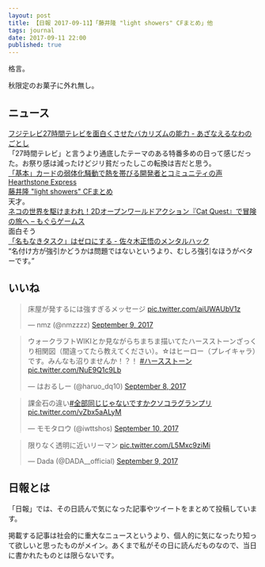 ```yaml
---
layout: post
title: 【日報 2017-09-11】「藤井隆 "light showers" CFまとめ」他
tags: journal
date: 2017-09-11 22:00
published: true
---
```

格言。

秋限定のお菓子に外れ無し。

## ニュース

<div class="news"><a href="http://azanaerunawano5to4.hatenablog.com/entry/2017/09/10/230334" target="_blank">フジテレビ27時間テレビを面白くさせたバカリズムの能力 - あざなえるなわのごとし</a>
<div class="newscomme">「27時間テレビ」と言うより通底したテーマのある特番多めの日って感じだった。お祭り感は減ったけどジリ貧だったしこの転換は吉だと思う。
</div>
</div>

<div class="news"><a href="http://hs-exp.jp/2017-09-11/patch-9-1-nerf-discussion/" target="_blank">「基本」カードの弱体化騒動で熱を帯びる開発者とコミュニティの声 Hearthstone Express</a>
<div class="newscomme"></div>
</div>

<div class="news"><a href="http://www.youtube.com/watch?v=UVns0T9Gsr4" target="_blank">藤井隆 "light showers" CFまとめ</a>
<div class="newscomme">天才。</div>
</div>

<div class="news"><a href="http://www.moguragames.com/entry/indiegame-cat-quest/" target="_blank">ネコの世界を駆けまわれ！2Dオープンワールドアクション『Cat Quest』で冒険の旅へ – もぐらゲームス</a>
<div class="newscomme">面白そう</div>
</div>

<div class="news"><a href="http://nokiba.hatenablog.jp/entry/2017/09/11/062839" target="_blank">「名もなきタスク」はゼロにする - 佐々木正悟のメンタルハック</a>
<div class="newscomme">“名付け方が強引かどうかは問題ではないというより、むしろ強引なほうがベターです。”
</div>
</div>


## いいね

 
<blockquote class="twitter-tweet"><p lang="ja" dir="ltr">床屋が発するには強すぎるメッセージ <a href="https://t.co/aiUWAUbV1z">pic.twitter.com/aiUWAUbV1z</a></p>&mdash; nmz (@nmzzzz) <a href="https://twitter.com/nmzzzz/status/906453216392503296">September 9, 2017</a></blockquote>
<script async src="//platform.twitter.com/widgets.js" charset="utf-8"></script>


<blockquote class="twitter-tweet"><p lang="ja" dir="ltr">ウォークラフトWIKIとか見ながらちまちま描いてたハースストーンざっくり相関図（間違ってたら教えてください）。☆はヒーロー（プレイキャラ）です。みんなも沼りませんか！？！ <a href="https://twitter.com/hashtag/%E3%83%8F%E3%83%BC%E3%82%B9%E3%82%B9%E3%83%88%E3%83%BC%E3%83%B3?src=hash">#ハースストーン</a> <a href="https://t.co/NuE9Q1c9Lb">pic.twitter.com/NuE9Q1c9Lb</a></p>&mdash; はおるしー (@haruo_dq10) <a href="https://twitter.com/haruo_dq10/status/906101691597983744">September 8, 2017</a></blockquote>
<script async src="//platform.twitter.com/widgets.js" charset="utf-8"></script>


<blockquote class="twitter-tweet"><p lang="ja" dir="ltr">課金石の違い<a href="https://twitter.com/hashtag/%E5%85%A8%E9%83%A8%E5%90%8C%E3%81%98%E3%81%98%E3%82%83%E3%81%AA%E3%81%84%E3%81%A7%E3%81%99%E3%81%8B%E3%82%AF%E3%82%BD%E3%82%B3%E3%83%A9%E3%82%B0%E3%83%A9%E3%83%B3%E3%83%97%E3%83%AA?src=hash">#全部同じじゃないですかクソコラグランプリ</a> <a href="https://t.co/vZbx5aALyM">pic.twitter.com/vZbx5aALyM</a></p>&mdash; モモタロウ (@iwttshos) <a href="https://twitter.com/iwttshos/status/906858450688151553">September 10, 2017</a></blockquote>
<script async src="//platform.twitter.com/widgets.js" charset="utf-8"></script>


<blockquote class="twitter-tweet"><p lang="ja" dir="ltr">限りなく透明に近いリーマン <a href="https://t.co/L5Mxc9ziMi">pic.twitter.com/L5Mxc9ziMi</a></p>&mdash; Dada (@DADA__official) <a href="https://twitter.com/DADA__official/status/906412106127310850">September 9, 2017</a></blockquote>
<script async src="//platform.twitter.com/widgets.js" charset="utf-8"></script>


## 日報とは

「日報」では、その日読んで気になった記事やツイートをまとめて投稿しています。

掲載する記事は社会的に重大なニュースというより、個人的に気になったり知って欲しいと思ったものがメイン。あくまで私がその日に読んだものなので、当日に書かれたものとは限らないです。
